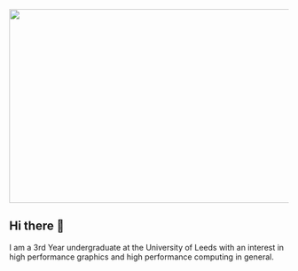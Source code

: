 <img src="https://github.com/James-Blackburn/James-Blackburn/assets/32494995/4d548a0e-dd0c-4267-b08a-e8824b6aa41a" width="1280" height="350" />

## Hi there 👋

I am a 3rd Year undergraduate at the University of Leeds with an interest in high performance graphics and high performance computing in general.
